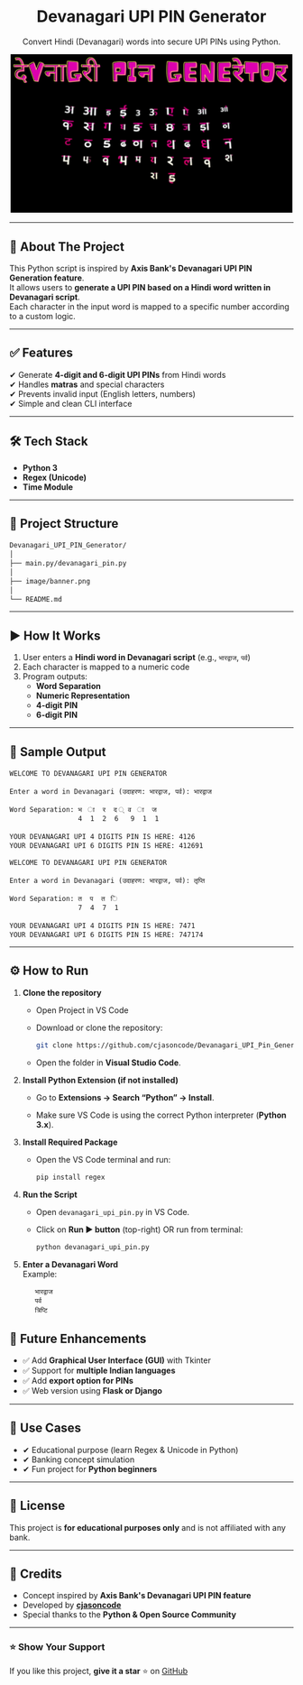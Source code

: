  

<h1 align="center">
  Devanagari UPI PIN Generator
</h1>

<p align="center">
  Convert Hindi (Devanagari) words into secure UPI PINs using Python.
</p>

<p align="center">
  <img src="image/banner.png" alt="Devanagari UPI PIN Generator" width="500"/>
</p>



---

## 📌 About The Project
This Python script is inspired by **Axis Bank's Devanagari UPI PIN Generation feature**.  
It allows users to **generate a UPI PIN based on a Hindi word written in Devanagari script**.  
Each character in the input word is mapped to a specific number according to a custom logic.

---

## ✅ Features
✔ Generate **4-digit and 6-digit UPI PINs** from Hindi words  
✔ Handles **matras** and special characters  
✔ Prevents invalid input (English letters, numbers)  
✔ Simple and clean CLI interface  
  

---

## 🛠 Tech Stack
- **Python 3**
- **Regex (Unicode)**
- **Time Module**

---

## 📂 Project Structure

```
Devanagari_UPI_PIN_Generator/
│
├── main.py/devanagari_pin.py  
│
├── image/banner.png
│
└── README.md 
```


---

## ▶ How It Works
1. User enters a **Hindi word in Devanagari script** (e.g., `भारद्वाज`, `पर्व`)
2. Each character is mapped to a numeric code
3. Program outputs:
   - **Word Separation**
   - **Numeric Representation**
   - **4-digit PIN**
   - **6-digit PIN**

---

## 📸 Sample Output

```
WELCOME TO DEVANAGARI UPI PIN GENERATOR

Enter a word in Devanagari (उदाहरण: भारद्वाज, पर्व): भारद्वाज

Word Separation: भ  ा  र  द ् व  ा  ज
                 4  1  2  6   9  1  1

YOUR DEVANAGARI UPI 4 DIGITS PIN IS HERE: 4126
YOUR DEVANAGARI UPI 6 DIGITS PIN IS HERE: 412691

```
```
WELCOME TO DEVANAGARI UPI PIN GENERATOR

Enter a word in Devanagari (उदाहरण: भारद्वाज, पर्व): तृप्ति

Word Separation: त  प  त  ि
                 7  4  7  1 
                 
YOUR DEVANAGARI UPI 4 DIGITS PIN IS HERE: 7471
YOUR DEVANAGARI UPI 6 DIGITS PIN IS HERE: 747174
```

---
## ⚙ How to Run

1. **Clone the repository**  
   - Open Project in VS Code  

   - Download or clone the repository:

     ```bash
     git clone https://github.com/cjasoncode/Devanagari_UPI_Pin_Generator
     ```
   - Open the folder in **Visual Studio Code**.

2. **Install Python Extension (if not installed)**  

   - Go to **Extensions → Search “Python” → Install**.

   - Make sure VS Code is using the correct Python interpreter (**Python 3.x**).

3. **Install Required Package**  

   - Open the VS Code terminal and run:
     ```bash
     pip install regex
     ```

4. **Run the Script**  
   - Open `devanagari_upi_pin.py` in VS Code. 

   - Click on **Run ▶ button** (top-right) OR run from terminal:
     ```bash
     python devanagari_upi_pin.py
     ```

5. **Enter a Devanagari Word**  
   Example:
   ```bash
      भारद्वाज 
      पर्व
      त्रिप्टि
     ```
## 🚀 Future Enhancements
- ✅ Add **Graphical User Interface (GUI)** with Tkinter  
- ✅ Support for **multiple Indian languages**  
- ✅ Add **export option for PINs**  
- ✅ Web version using **Flask or Django**  

---

## 🧩 Use Cases
- ✔ Educational purpose (learn Regex & Unicode in Python)  
- ✔ Banking concept simulation  
- ✔ Fun project for **Python beginners**  

---

## 📜 License
This project is **for educational purposes only** and is not affiliated with any bank.

---

## 🙌 Credits

- Concept inspired by **Axis Bank's Devanagari UPI PIN feature**  
- Developed by **[cjasoncode](https://github.com/cjasoncode)**  
- Special thanks to the **Python & Open Source Community**  


---

### ⭐ Show Your Support
If you like this project, **give it a star** ⭐ on [GitHub](https://github.com/cjasoncode/Devanagari_UPI_Pin_Generator)

